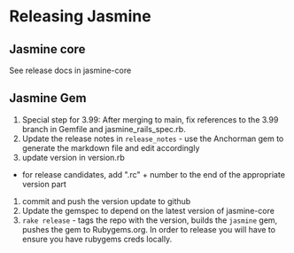 # Releasing Jasmine

## Jasmine core

See release docs in jasmine-core

## Jasmine Gem

1. Special step for 3.99: After merging to main, fix references to the 3.99 branch in Gemfile and jasmine_rails_spec.rb.
2. Update the release notes in `release_notes` - use the Anchorman gem to generate the markdown file and edit accordingly
3. update version in version.rb
  * for release candidates, add ".rc" + number to the end of the appropriate version part
1. commit and push the version update to github
1. Update the gemspec to depend on the latest version of jasmine-core
1. `rake release` - tags the repo with the version, builds the `jasmine` gem, pushes the gem to Rubygems.org. In order to release you will have to ensure you have rubygems creds locally.

